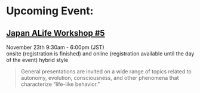 # Upcoming Event:

## [Japan ALife Workshop #5](https://alife-japan.org/archives/event/第5回人工生命研究会)
November 23th 9:30am - 6:00pm (JST)  
onsite (registration is finished) and online (registration available until the day of the event) hybrid style  
  
> General presentations are invited on a wide range of topics related to autonomy, evolution, consciousness, and other phenomena that characterize “life-like behavior.”
